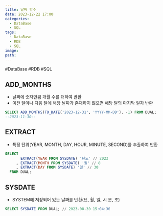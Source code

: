 ```yaml
---
title: 날짜 함수
date: 2023-12-22 17:00
categories:
  - DataBase
  - SQL
tags:
  - DataBase
  - RDB
  - SQL
image: 
path:
---
```

#DataBase #RDB #SQL 

## ADD_MONTHS
- 날짜에 숫자만큼 개월 수를 더하여 반환
- 이전 달이나 다음 달에 해당 날짜가 존재하지 않으면 해당 달의 마지막 일자 반환
```sql
SELECT ADD_MONTHS(TO_DATE('2023-12-31', 'YYYY-MM-DD'), -1) FROM DUAL;  
--2023-11-30--
```

## EXTRACT
- 특정 단위(YEAR, MONTH, DAY, HOUR, MINUTE, SECOND)를 추출하여 반환
```sql
SELECT
       EXTRACT(YEAR FROM SYSDATE) '년도' // 2023
     , EXTRACT(MONTH FROM SYSDATE) '월' // 8
     , EXTRACT(DAY FROM SYSDATE) '일' // 30
  FROM DUAL;
```

## SYSDATE
- SYSTEM에 저장되어 있는 날짜를 반환(년, 월, 일, 시 분, 초)
```sql
SELECT SYSDATE FROM DUAL; // 2023-08-30 15:04:30
```